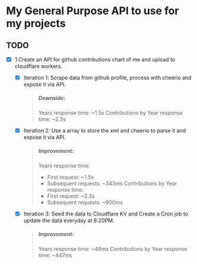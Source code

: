 # My General Purpose API to use for my projects

## TODO
- [x] 1.Create an API for github contributions chart of me and upload to cloudflare workers.
    - [x] Iteration 1: Scrape data from github profile, process with cheerio and expose it via API.
        >##### Downside: 
        > Years response time: ~1.5s
        > Contributions by Year response time: ~2.3s

    - [x] Iteration 2: Use a array to store the xml and cheerio to parse it and expose it via API.
        >##### Improvement: 
        > Years response time: 
        >   - First request: \~1.5s
        >   - Subsequent requests: \~343ms
        > Contributions by Year response time: 
        >   - First request: \~2.3s
        >   - Subsequent requests: \~900ms

    - [x] Iteration 3: Seed the data to Cloudflare KV and Create a Cron job to update the data everyday at 8:20PM.
        >##### Improvement: 
        > Years response time: ~46ms
        > Contributions by Year response time: ~447ms




